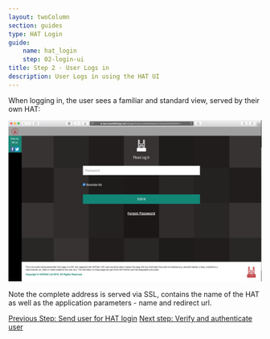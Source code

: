 ```yaml
---
layout: twoColumn
section: guides
type: HAT Login
guide: 
    name: hat_login
    step: 02-login-ui
title: Step 2 - User Logs in
description: User Logs in using the HAT UI
---
```


When logging in, the user sees a familiar and standard view, served by their own HAT:

![HAT Login](images/hat-login.png "HAT Login view")

Note the complete address is served via SSL, contains the name of the HAT as well as the application parameters - name and redirect url.

<nav class="pager-nav">
<a href="01-send-hat-login.html">Previous Step: Send user for HAT login</a>
<a href="03-verify-authenticate.html">Next step: Verify and authenticate user</a>
</nav>

